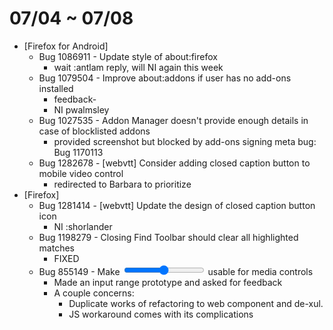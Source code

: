 # 07/04 ~ 07/08

- [Firefox for Android]
  - Bug 1086911 - Update style of about:firefox
    - wait :antlam reply, will NI again this week
  - Bug 1079504 - Improve about:addons if user has no add-ons installed
    - feedback-
    - NI pwalmsley
  - Bug 1027535 - Addon Manager doesn't provide enough details in case of blocklisted addons
    - provided screenshot but blocked by add-ons signing meta bug: Bug 1170113
  - Bug 1282678 - [webvtt] Consider adding closed caption button to mobile video control
    - redirected to Barbara to prioritize
- [Firefox]
  - Bug 1281414 - [webvtt] Update the design of closed caption button icon
    - NI :shorlander
  - Bug 1198279 - Closing Find Toolbar should clear all highlighted matches
    - FIXED
  - Bug 855149 - Make <input type=range> usable for media controls
    - Made an input range prototype and asked for feedback
    - A couple concerns:
      - Duplicate works of refactoring to web component and de-xul.
      - JS workaround comes with its complications
